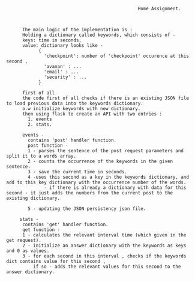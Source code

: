                                                      Home Assignment.
                                                                       
                                                                       
                                                                       
          The main logic of the implementation is :
          Holding a dictionary called keywords, which consists of - 
          keys: time in seconds, 
          value: dictionary looks like -
                {
                  'checkpoint': number of 'checkpoint' occurence at this second , 
                  'avanan' : ...
                  'email' : ...
                  'security' : ...
                }
          
          first of all 
          the code first of all checks if there is an existing JSON file to load previous data into the keywords dictionary.
          o.w initialize keywords with new dictionary.
          then using flask to create an API with two entries :
            1. events
            2. stats.
            
          events - 
            contains 'post' handler function.
            post function -
            1 - parses the sentence of the post request parameters and split it to a words array.
            2 - counts the occurrence of the keywords in the given sentence. 
            3 - save the current time in seconds.
            4 -uses this second as a key in the keywords dictionary, and add to this key dictionary with the occurrence number of the words.
                  - if there is already a dictionary with data for this second - it just adds the numbers from the current post to the existing dictionary.
                  
            5 - updating the JSON persistency json file.
            
         stats -
          contains 'get' handler function.
          get function - 
          1 - calculates the relevant interval time (which given in the get request).
          2 - initialize an answer dictionary with the keywords as keys and 0 as values.
          3 - for each second in this interval , checks if the keywords dict contains value for this second , 
              if so - adds the relevant values for this second to the answer dictionary.
          
          
          
          
          
          
          
          
          
          
          
            
